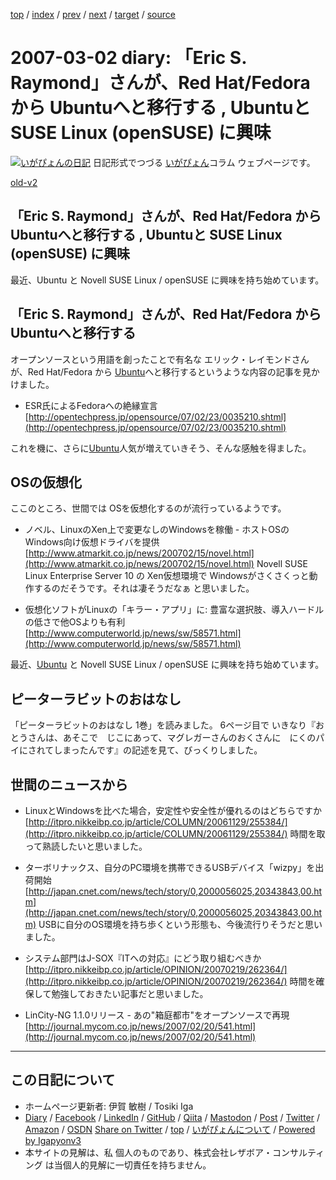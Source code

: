 [top](../index.html) 
 / [index](index.html) 
 / [prev](ig070301.html) 
 / [next](ig070303.html) 
 / [target](https://www.igapyon.jp/igapyon/diary/2007/ig070302.html) 
 / [source](https://github.com/igapyon/diary/blob/master/2007/ig070302.src.md) 

2007-03-02 diary: 「Eric S. Raymond」さんが、Red Hat/Fedora から Ubuntuへと移行する , Ubuntuと SUSE Linux (openSUSE) に興味
=====================================================================================================
[![いがぴょんの日記](https://www.igapyon.jp/igapyon/diary/images/iga202308_64.jpg "いがぴょん")](https://www.igapyon.jp/igapyon/diary/memo/memoigapyon.html) 日記形式でつづる [いがぴょん](https://www.igapyon.jp/igapyon/diary/memo/memoigapyon.html)コラム ウェブページです。

[old-v2](ig070302-orig.html)

## 「Eric S. Raymond」さんが、Red Hat/Fedora から Ubuntuへと移行する , Ubuntuと SUSE Linux (openSUSE) に興味

最近、Ubuntu と Novell SUSE Linux / openSUSE に興味を持ち始めています。


## 「Eric S. Raymond」さんが、Red Hat/Fedora から Ubuntuへと移行する

オープンソースという用語を創ったことで有名な エリック・レイモンドさんが、Red Hat/Fedora から [Ubuntu](https://www.igapyon.jp/igapyon/diary/keyword/ubuntu.html)へと移行するというような内容の記事を見かけました。

* ESR氏によるFedoraへの絶縁宣言
  [http://opentechpress.jp/opensource/07/02/23/0035210.shtml](http://opentechpress.jp/opensource/07/02/23/0035210.shtml)

これを機に、さらに[Ubuntu](https://www.igapyon.jp/igapyon/diary/keyword/ubuntu.html)人気が増えていきそう、そんな感触を得ました。

## OSの仮想化

ここのところ、世間では OSを仮想化するのが流行っているようです。

* ノベル、LinuxのXen上で変更なしのWindowsを稼働 - ホストOSのWindows向け仮想ドライバを提供
  [http://www.atmarkit.co.jp/news/200702/15/novel.html](http://www.atmarkit.co.jp/news/200702/15/novel.html)
  Novell SUSE Linux Enterprise Server 10 の Xen仮想環境で Windowsがさくさくっと動作するのだそうです。それは凄そうだなぁ
  と思いました。
  
* 仮想化ソフトがLinuxの「キラー・アプリ」に: 豊富な選択肢、導入ハードルの低さで他OSよりも有利
  [http://www.computerworld.jp/news/sw/58571.html](http://www.computerworld.jp/news/sw/58571.html)

最近、[Ubuntu](https://www.igapyon.jp/igapyon/diary/keyword/ubuntu.html) と Novell SUSE Linux / openSUSE に興味を持ち始めています。

## ピーターラビットのおはなし

「ピーターラビットのおはなし 1巻」を読みました。
6ページ目で いきなり『おとうさんは、あそこで　じこにあって、マグレガーさんのおくさんに　にくのパイにされてしまったんです』の記述を見て、びっくりしました。

## 世間のニュースから

* LinuxとWindowsを比べた場合，安定性や安全性が優れるのはどちらですか
  [http://itpro.nikkeibp.co.jp/article/COLUMN/20061129/255384/](http://itpro.nikkeibp.co.jp/article/COLUMN/20061129/255384/)
  時間を取って熟読したいと思いました。
  
* ターボリナックス、自分のPC環境を携帯できるUSBデバイス「wizpy」を出荷開始
  [http://japan.cnet.com/news/tech/story/0,2000056025,20343843,00.htm](http://japan.cnet.com/news/tech/story/0,2000056025,20343843,00.htm)
  USBに自分のOS環境を持ち歩くという形態も、今後流行りそうだと思いました。
  
* システム部門はJ-SOX『ITへの対応』にどう取り組むべきか
  [http://itpro.nikkeibp.co.jp/article/OPINION/20070219/262364/](http://itpro.nikkeibp.co.jp/article/OPINION/20070219/262364/)
  時間を確保して勉強しておきたい記事だと思いました。
  
* LinCity-NG 1.1.0リリース - あの"箱庭都市"をオープンソースで再現
  [http://journal.mycom.co.jp/news/2007/02/20/541.html](http://journal.mycom.co.jp/news/2007/02/20/541.html)


----------------------------------------------------------------------------------------------------

## この日記について

* ホームページ更新者: 伊賀 敏樹 / Tosiki Iga
* [Diary](https://www.igapyon.jp/igapyon/diary/) / [Facebook](https://www.facebook.com/igapyon) / [LinkedIn](https://www.linkedin.com/in/toshikiiga) / [GitHub](https://github.com/igapyon) / [Qiita](https://qiita.com/igapyon) / [Mastodon](https://social.vivaldi.net/@igapyon) / [Post](https://post.news/igapyon) / [Twitter](https://twitter.com/ToshikiIga) / [Amazon](https://www.amazon.co.jp/%E4%BC%8A%E8%B3%80-%E6%95%8F%E6%A8%B9/e/B004LTQWCQ) / [OSDN](https://ja.osdn.net/users/iga/)
[Share on Twitter](https://twitter.com/intent/tweet?hashtags=igapyon%2Cdiary%2C%E3%81%84%E3%81%8C%E3%81%B4%E3%82%87%E3%82%93&text=%E3%80%8CEric+S.+Raymond%E3%80%8D%E3%81%95%E3%82%93%E3%81%8C%E3%80%81Red+Hat%2FFedora+%E3%81%8B%E3%82%89+Ubuntu%E3%81%B8%E3%81%A8%E7%A7%BB%E8%A1%8C%E3%81%99%E3%82%8B+%2C+Ubuntu%E3%81%A8+SUSE+Linux+%28openSUSE%29+%E3%81%AB%E8%88%88%E5%91%B3&url=https%3A%2F%2Fwww.igapyon.jp%2Figapyon%2Fdiary%2F2007%2Fig070302.html) / [top](../index.html) / [いがぴょんについて](https://www.igapyon.jp/igapyon/diary/memo/memoigapyon.html) / [Powered by Igapyonv3](https://github.com/igapyon/igapyonv3)
* 本サイトの見解は、私 個人のものであり、株式会社レザボア・コンサルティング は当個人的見解に一切責任を持ちません。 
